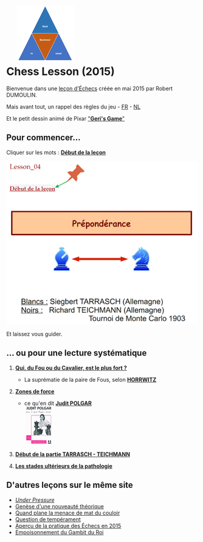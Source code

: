 <link rel="stylesheet" href="foghorn2.css">
<link rel="stylesheet" href="Ulysses.css">
<link rel="stylesheet" href="S2.css">

# &nbsp;&nbsp;&nbsp; ![](b2ub.png)<br>Chess Lesson (2015)

Bienvenue dans une [leçon d'&Eacute;checs](https://sites.google.com/site/rdchessfra/lesson_04) créée en mai 2015 par Robert DUMOULIN.

Mais avant tout, un rappel des règles du jeu - [FR](https://fr.wikipedia.org/wiki/R%C3%A8gles_du_jeu_d%27%C3%A9checs) - [NL](https://nl.wikipedia.org/wiki/Schaken#Spelregels)

Et le petit dessin animé de Pixar ["**Geri's Game**"](https://www.youtube.com/watch?v=9IYRC7g2ICg)

## Pour commencer...

Cliquer sur les mots : [**Début de la leçon**](https://sites.google.com/site/rdchessfra/lesson_04/lesson_04_01)

![](Debut_Lecon.png)

Et laissez vous guider.

## ... ou pour une lecture systématique

1. [**Qui, du Fou ou du Cavalier, est le plus fort ?**](https://sites.google.com/site/rdchessfra/lesson_04/lesson_04_01)

    * La suprématie de la paire de Fous, selon [**HORRWITZ**](https://sites.google.com/site/rdchessfra/lesson_04/lesson_04_01/horrwitz)

2. [**Zones de force**](https://sites.google.com/site/rdchessfra/lesson_04/lesson_04_02)

    * ce qu'en dit [**Judit POLGAR**](https://sites.google.com/site/rdchessfra/lesson_04/lesson_04_02/page104)<br>![](JPolgar.png)

3. [**Début de la partie TARRASCH - TEICHMANN**](https://sites.google.com/site/rdchessfra/lesson_04/lesson_04_03)

4. [**Les stades ultérieurs de la pathologie**](https://sites.google.com/site/rdchessfra/lesson_04/lesson_04_04)

## D'autres leçons sur le même site

* [*Under Pressure*](https://sites.google.com/site/rdchessfra/lesson_01)
* [Genèse d'une nouveauté théorique](https://sites.google.com/site/rdchessfra/lesson_02)
* [Quand plane la menace de mat du couloir](https://sites.google.com/site/rdchessfra/lesson_03)
* [Question de tempérament](https://sites.google.com/site/rdchessfra/lesson_05)
* [Aperçu de la pratique des Échecs en 2015](https://sites.google.com/site/rdchessfra/home/analyses/Lesson_06)
* [Empoisonnement du Gambit du Roi](https://sites.google.com/site/rdchessfra/lesson_07/lesson_07_1)

